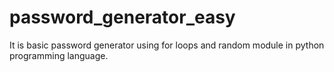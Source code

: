 # password_generator_easy
It is basic password generator using for loops and random module in python programming language.
